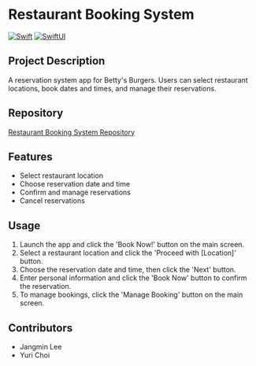 # Restaurant Booking System

[![Swift](https://img.shields.io/badge/Swift-5.0-orange.svg)](https://swift.org)
[![SwiftUI](https://img.shields.io/badge/SwiftUI-%20-lightgrey.svg)](https://developer.apple.com/documentation/swiftui)

## Project Description

A reservation system app for Betty's Burgers. Users can select restaurant locations, book dates and times, and manage their reservations.

## Repository

[Restaurant Booking System Repository](https://github.com/JM000226/Resturant-Booking-System.git)

## Features

- Select restaurant location
- Choose reservation date and time
- Confirm and manage reservations
- Cancel reservations

## Usage

1. Launch the app and click the 'Book Now!' button on the main screen.
2. Select a restaurant location and click the 'Proceed with [Location]' button.
3. Choose the reservation date and time, then click the 'Next' button.
4. Enter personal information and click the 'Book Now' button to confirm the reservation.
5. To manage bookings, click the 'Manage Booking' button on the main screen.

## Contributors

- Jangmin Lee
- Yuri Choi
